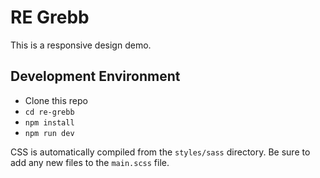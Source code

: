 # RE Grebb

This is a responsive design demo.

## Development Environment

* Clone this repo
* `cd re-grebb`
* `npm install`
* `npm run dev`

CSS is automatically compiled from the `styles/sass` directory. Be sure to add any new files to the `main.scss` file.